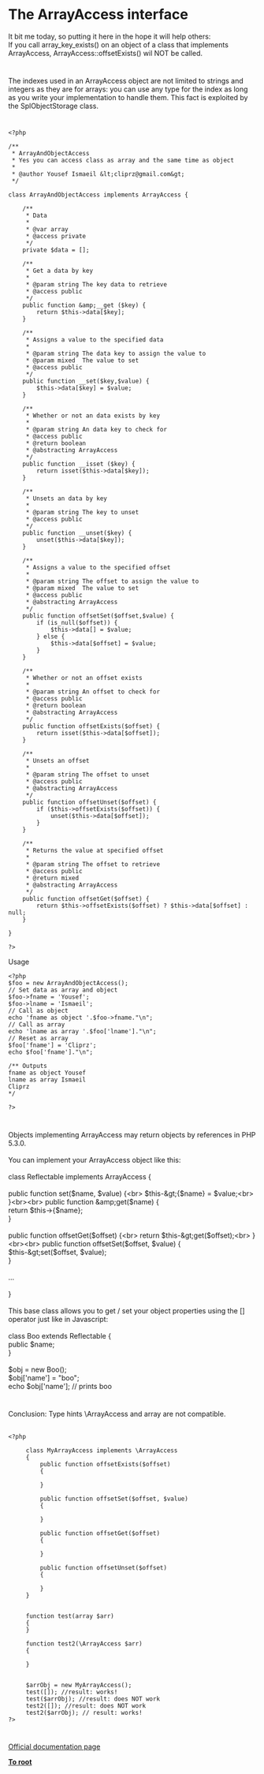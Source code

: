 # The ArrayAccess interface



It bit me today, so putting it here in the hope it will help others:<br>If you call array_key_exists() on an object of a class that implements ArrayAccess, ArrayAccess::offsetExists() wil NOT be called.  

#

The indexes used in an ArrayAccess object are not limited to strings and integers as they are for arrays: you can use any type for the index as long as you write your implementation to handle them. This fact is exploited by the SplObjectStorage class.  

#



```
<?php

/**
 * ArrayAndObjectAccess
 * Yes you can access class as array and the same time as object
 *
 * @author Yousef Ismaeil &lt;cliprz@gmail.com&gt;
 */

class ArrayAndObjectAccess implements ArrayAccess {

    /**
     * Data
     *
     * @var array
     * @access private
     */
    private $data = [];

    /**
     * Get a data by key
     *
     * @param string The key data to retrieve
     * @access public
     */
    public function &amp;__get ($key) {
        return $this->data[$key];
    }

    /**
     * Assigns a value to the specified data
     * 
     * @param string The data key to assign the value to
     * @param mixed  The value to set
     * @access public 
     */
    public function __set($key,$value) {
        $this->data[$key] = $value;
    }

    /**
     * Whether or not an data exists by key
     *
     * @param string An data key to check for
     * @access public
     * @return boolean
     * @abstracting ArrayAccess
     */
    public function __isset ($key) {
        return isset($this->data[$key]);
    }

    /**
     * Unsets an data by key
     *
     * @param string The key to unset
     * @access public
     */
    public function __unset($key) {
        unset($this->data[$key]);
    }

    /**
     * Assigns a value to the specified offset
     *
     * @param string The offset to assign the value to
     * @param mixed  The value to set
     * @access public
     * @abstracting ArrayAccess
     */
    public function offsetSet($offset,$value) {
        if (is_null($offset)) {
            $this->data[] = $value;
        } else {
            $this->data[$offset] = $value;
        }
    }

    /**
     * Whether or not an offset exists
     *
     * @param string An offset to check for
     * @access public
     * @return boolean
     * @abstracting ArrayAccess
     */
    public function offsetExists($offset) {
        return isset($this->data[$offset]);
    }

    /**
     * Unsets an offset
     *
     * @param string The offset to unset
     * @access public
     * @abstracting ArrayAccess
     */
    public function offsetUnset($offset) {
        if ($this->offsetExists($offset)) {
            unset($this->data[$offset]);
        }
    }

    /**
     * Returns the value at specified offset
     *
     * @param string The offset to retrieve
     * @access public
     * @return mixed
     * @abstracting ArrayAccess
     */
    public function offsetGet($offset) {
        return $this->offsetExists($offset) ? $this->data[$offset] : null;
    }

}

?>
```


Usage



```
<?php
$foo = new ArrayAndObjectAccess();
// Set data as array and object
$foo->fname = 'Yousef';
$foo->lname = 'Ismaeil';
// Call as object
echo 'fname as object '.$foo->fname."\n";
// Call as array
echo 'lname as array '.$foo['lname']."\n";
// Reset as array
$foo['fname'] = 'Cliprz';
echo $foo['fname']."\n";

/** Outputs
fname as object Yousef
lname as array Ismaeil
Cliprz
*/

?>
```
  

#

Objects implementing ArrayAccess may return objects by references in PHP 5.3.0.<br><br>You can implement your ArrayAccess object like this:<br><br>    class Reflectable implements ArrayAccess {<br><br>        public function set($name, $value) {<br>            $this-&gt;{$name} = $value;<br>        }<br><br>        public function &amp;get($name) {<br>            return $this-&gt;{$name};<br>        }<br><br>        public function offsetGet($offset) {<br>            return $this-&gt;get($offset);<br>        }<br><br>        public function offsetSet($offset, $value) {<br>            $this-&gt;set($offset, $value);<br>        }<br><br>        ...<br><br>    }<br><br>This base class allows you to get / set your object properties using the [] operator just like in Javascript:<br><br>    class Boo extends Reflectable {<br>        public $name;<br>    }<br><br>    $obj = new Boo();<br>    $obj[&apos;name&apos;] = "boo";<br>    echo $obj[&apos;name&apos;]; // prints boo  

#

Conclusion: Type hints \ArrayAccess and array are not compatible.<br><br>

```
<?php

     class MyArrayAccess implements \ArrayAccess
     {
         public function offsetExists($offset)
         {

         }

         public function offsetSet($offset, $value)
         {

         }

         public function offsetGet($offset)
         {

         }

         public function offsetUnset($offset)
         {

         }
     }


     function test(array $arr)
     {
     }

     function test2(\ArrayAccess $arr)
     {

     }


     $arrObj = new MyArrayAccess();
     test([]); //result: works!
     test($arrObj); //result: does NOT work
     test2([]); //result: does NOT work
     test2($arrObj); // result: works!
?>
```
  

#

[Official documentation page](https://www.php.net/manual/en/class.arrayaccess.php)

**[To root](/README.md)**